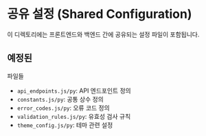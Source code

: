 # 공유 설정 (Shared Configuration)

이 디렉토리에는 프론트엔드와 백엔드 간에 공유되는 설정 파일이 포함됩니다.

## 예정된
 파일들

- `api_endpoints.js/py`: API 엔드포인트 정의
- `constants.js/py`: 공통 상수 정의
- `error_codes.js/py`: 오류 코드 정의
- `validation_rules.js/py`: 유효성 검사 규칙
- `theme_config.js/py`: 테마 관련 설정 
